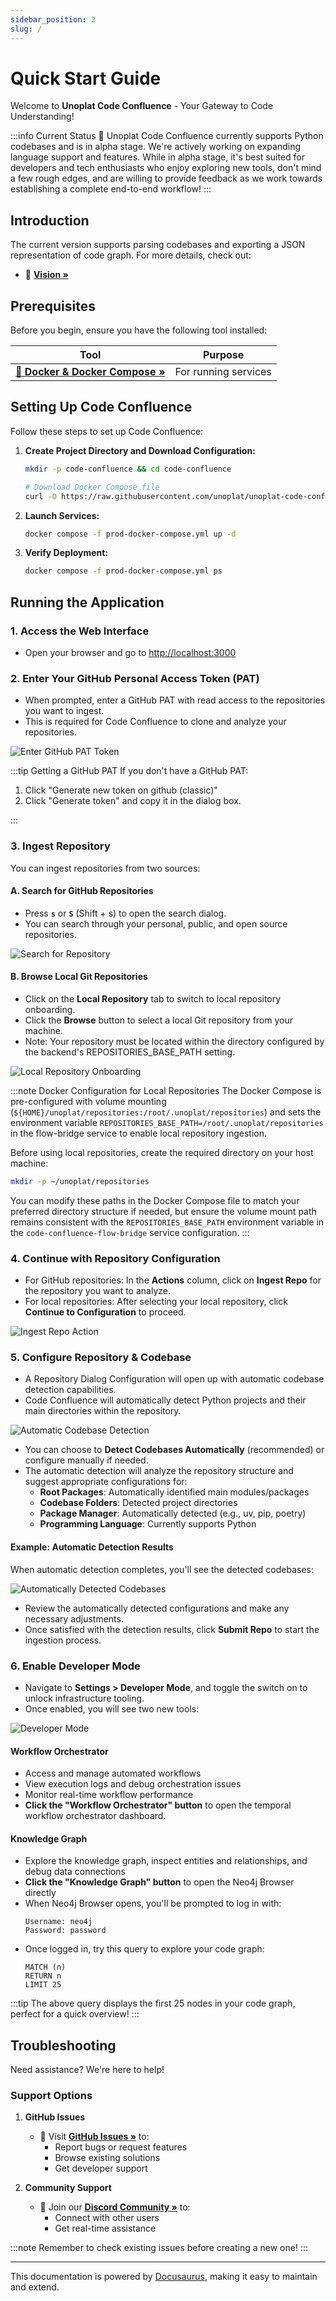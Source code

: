 ```yaml
---
sidebar_position: 2
slug: /
---
```


# Quick Start Guide

Welcome to **Unoplat Code Confluence** - Your Gateway to Code Understanding!

:::info Current Status
🔄 Unoplat Code Confluence currently supports Python codebases and is in alpha stage. We're actively working on expanding language support and features.
While in alpha stage, it's best suited for developers and tech enthusiasts who enjoy exploring new tools, don't mind a few rough edges, and are willing to provide feedback as we work towards establishing a complete end-to-end workflow!
:::

## Introduction

The current version supports parsing codebases and exporting a JSON representation of code graph. For more details, check out:
- 📘 [**Vision »**](/deep-dive/vision)

## Prerequisites

Before you begin, ensure you have the following tool installed:

| Tool | Purpose |
|------|---------|
| [**🐳 Docker & Docker Compose »**](https://www.portainer.io/) | For running services |

## Setting Up Code Confluence

Follow these steps to set up Code Confluence:

1. **Create Project Directory and Download Configuration:**
   ```bash
   mkdir -p code-confluence && cd code-confluence
   
   # Download Docker Compose file
   curl -O https://raw.githubusercontent.com/unoplat/unoplat-code-confluence/refs/heads/main/prod-docker-compose.yml
   ```

2. **Launch Services:**
   ```bash
   docker compose -f prod-docker-compose.yml up -d
   ```

3. **Verify Deployment:**
   ```bash
   docker compose -f prod-docker-compose.yml ps
   ```

## Running the Application

### 1. Access the Web Interface
- Open your browser and go to [http://localhost:3000](http://localhost:3000)

### 2. Enter Your GitHub Personal Access Token (PAT)
- When prompted, enter a GitHub PAT with read access to the repositories you want to ingest.
- This is required for Code Confluence to clone and analyze your repositories.

![Enter GitHub PAT Token](../../static/new_github_token.png)

:::tip Getting a GitHub PAT
If you don't have a GitHub PAT:
1. Click "Generate new token on github (classic)"
2. Click "Generate token" and copy it in the dialog box.

:::

### 3. Ingest Repository

You can ingest repositories from two sources:

#### A. Search for GitHub Repositories
- Press **`s`** or **`S`** (Shift + s) to open the search dialog.
- You can search through your personal, public, and open source repositories.

![Search for Repository](../../static/repository_search.png)

#### B. Browse Local Git Repositories
- Click on the **Local Repository** tab to switch to local repository onboarding.
- Click the **Browse** button to select a local Git repository from your machine.
- Note: Your repository must be located within the directory configured by the backend's REPOSITORIES_BASE_PATH setting.

![Local Repository Onboarding](../../static/local_onboarding_repo.png)

:::note Docker Configuration for Local Repositories
The Docker Compose is pre-configured with volume mounting (`${HOME}/unoplat/repositories:/root/.unoplat/repositories`) and sets the environment variable `REPOSITORIES_BASE_PATH=/root/.unoplat/repositories` in the flow-bridge service to enable local repository ingestion. 

Before using local repositories, create the required directory on your host machine:
```bash
mkdir -p ~/unoplat/repositories
```

You can modify these paths in the Docker Compose file to match your preferred directory structure if needed, but ensure the volume mount path remains consistent with the `REPOSITORIES_BASE_PATH` environment variable in the `code-confluence-flow-bridge` service configuration.
:::

### 4. Continue with Repository Configuration
- For GitHub repositories: In the **Actions** column, click on **Ingest Repo** for the repository you want to analyze.
- For local repositories: After selecting your local repository, click **Continue to Configuration** to proceed.

![Ingest Repo Action](../../static/repository_ingest_action.jpeg)

### 5. Configure Repository & Codebase
- A Repository Dialog Configuration will open up with automatic codebase detection capabilities.
- Code Confluence will automatically detect Python projects and their main directories within the repository.

![Automatic Codebase Detection](../../static/automatic_code_base_detection.png)

- You can choose to **Detect Codebases Automatically** (recommended) or configure manually if needed.
- The automatic detection will analyze the repository structure and suggest appropriate configurations for:
  - **Root Packages**: Automatically identified main modules/packages
  - **Codebase Folders**: Detected project directories
  - **Package Manager**: Automatically detected (e.g., uv, pip, poetry)
  - **Programming Language**: Currently supports Python

#### Example: Automatic Detection Results
When automatic detection completes, you'll see the detected codebases:

![Automatically Detected Codebases](../../static/codebase_automatic_detected.png)

- Review the automatically detected configurations and make any necessary adjustments.
- Once satisfied with the detection results, click **Submit Repo** to start the ingestion process.

### 6. Enable Developer Mode
- Navigate to **Settings > Developer Mode**, and toggle the switch on to unlock infrastructure tooling.
- Once enabled, you will see two new tools:

![Developer Mode](../../static/developer_mode.png)

#### Workflow Orchestrator
- Access and manage automated workflows
- View execution logs and debug orchestration issues
- Monitor real-time workflow performance
- **Click the "Workflow Orchestrator" button** to open the temporal workflow orchestrator dashboard.

#### Knowledge Graph
- Explore the knowledge graph, inspect entities and relationships, and debug data connections
- **Click the "Knowledge Graph" button** to open the Neo4j Browser directly
- When Neo4j Browser opens, you'll be prompted to log in with:
  ```
  Username: neo4j
  Password: password
  ```
- Once logged in, try this query to explore your code graph:
  ```cypher
  MATCH (n) 
  RETURN n 
  LIMIT 25
  ```

:::tip
The above query displays the first 25 nodes in your code graph, perfect for a quick overview!
:::

## Troubleshooting

Need assistance? We're here to help! 

### Support Options

1. **GitHub Issues**
   - 📝 Visit [**GitHub Issues »**](https://github.com/unoplat/unoplat-code-confluence/issues) to:
     - Report bugs or request features
     - Browse existing solutions
     - Get developer support

2. **Community Support**
   - 💬 Join our [**Discord Community »**](https://discord.com/channels/1131597983058755675/1169968780953260106) to:
     - Connect with other users
     - Get real-time assistance

:::note
Remember to check existing issues before creating a new one!
:::

---

<div className="docusaurus-powered">
  <p>This documentation is powered by <a href="https://docusaurus.io" target="_blank">Docusaurus</a>, making it easy to maintain and extend.</p>
</div>

